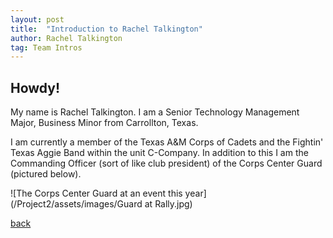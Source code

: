 ```yaml
---
layout: post
title:  "Introduction to Rachel Talkington"
author: Rachel Talkington
tag: Team Intros
---
```


## Howdy!

My name is Rachel Talkington. I am a Senior Technology Management Major, Business Minor from Carrollton, Texas.

I am currently a member of the Texas A&M Corps of Cadets and the Fightin' Texas Aggie Band within the unit C-Company. In addition to this I am the Commanding Officer (sort of like club president) of the Corps Center Guard (pictured below).

![The Corps Center Guard at an event this year](/Project2/assets/images/Guard at Rally.jpg)

[back](./)

